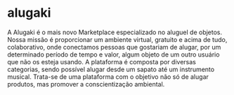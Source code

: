 # alugaki
A Alugaki é o mais novo Marketplace especializado no aluguel de objetos. Nossa missão é proporcionar um ambiente virtual, gratuito e acima de tudo, colaborativo, onde conectamos pessoas que gostariam de alugar, por um determinado período de tempo e valor, algum objeto de um outro usuário que não os esteja usando.
A plataforma é composta por diversas categorias, sendo possível alugar desde um sapato até um instrumento musical. Trata-se de uma plataforma com o objetivo não só de alugar produtos, mas promover a conscientização ambiental.

